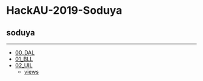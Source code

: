 # HackAU-2019-Soduya

## soduya
***
  - [00_DAL](https://github.com/bsharabi/HackAU-2019-Soduya/tree/master/soduya/00_DAL)
  - [01_BLL](https://github.com/bsharabi/HackAU-2019-Soduya/tree/master/soduya/01_BLL)
  - [02_UIL](https://github.com/bsharabi/HackAU-2019-Soduya/tree/master/soduya/02_UIL)
    - [views](https://github.com/bsharabi/HackAU-2019-Soduya/tree/master/soduya/02_UIL/views)
